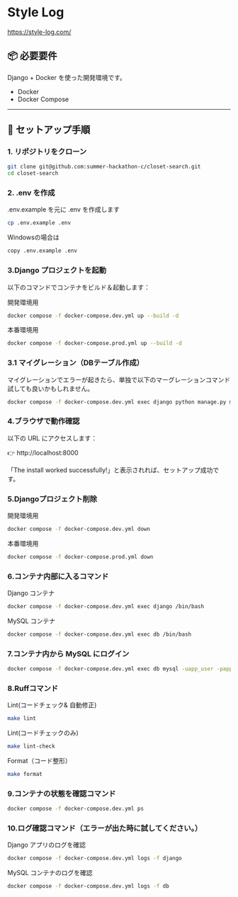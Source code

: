 # Style Log

https://style-log.com/

## 📦 必要要件
Django + Docker を使った開発環境です。

- Docker
- Docker Compose

---

## 🚀 セットアップ手順

### 1. リポジトリをクローン

```bash
git clone git@github.com:summer-hackathon-c/closet-search.git
cd closet-search
```

### 2. .env を作成

.env.example を元に .env を作成します

```bash
cp .env.example .env
```

Windowsの場合は
```bash
copy .env.example .env
```

### 3.Django プロジェクトを起動

以下のコマンドでコンテナをビルド＆起動します：

開発環境用
```bash
docker compose -f docker-compose.dev.yml up --build -d
```

本番環境用
```bash
docker compose -f docker-compose.prod.yml up --build -d
```

### 3.1 マイグレーション（DBテーブル作成）
マイグレーションでエラーが起きたら、単独で以下のマーグレーションコマンド試しても良いかもしれません。
```bash
docker compose -f docker-compose.dev.yml exec django python manage.py migrate
```


### 4.ブラウザで動作確認
以下の URL にアクセスします：

👉 http://localhost:8000

「The install worked successfully!」と表示されれば、セットアップ成功です。

### 5.Djangoプロジェクト削除

開発環境用
```bash
docker compose -f docker-compose.dev.yml down
```

本番環境用
```bash
docker compose -f docker-compose.prod.yml down
```

### 6.コンテナ内部に入るコマンド

Django コンテナ
```bash
docker compose -f docker-compose.dev.yml exec django /bin/bash
```

MySQL コンテナ
```bash
docker compose -f docker-compose.dev.yml exec db /bin/bash
```

### 7.コンテナ内から MySQL にログイン
```bash
docker compose -f docker-compose.dev.yml exec db mysql -uapp_user -papp_pass app_db
```

### 8.Ruffコマンド

Lint(コードチェック& 自動修正)

```bash
make lint
```

Lint(コードチェックのみ)

```bash
make lint-check
```

Format（コード整形）

```bash
make format
```

### 9.コンテナの状態を確認コマンド

```bash
docker compose -f docker-compose.dev.yml ps
```

### 10.ログ確認コマンド（エラーが出た時に試してください。）

Django アプリのログを確認

```bash
docker compose -f docker-compose.dev.yml logs -f django
```

MySQL コンテナのログを確認
```bash
docker compose -f docker-compose.dev.yml logs -f db
```

